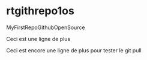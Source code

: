 # rtgithrepo1os
MyFirstRepoGithubOpenSource

Ceci est une ligne de plus

Ceci est encore une ligne de plus pour tester le git pull


